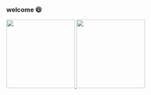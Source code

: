 
### welcome :smile:

<p align="left">
<a href="https://github.com/cloudfreexiao">
  <img height="180em" src="https://github-readme-stats-eight-theta.vercel.app/api/top-langs/?username=xincao9&layout=compact&langs_count=8&theme=algolia"/>
  <img height="180em" src="https://github-readme-stats-eight-theta.vercel.app/api?username=xincao9&show_icons=true&theme=algolia&include_all_commits=true&count_private=true"/>
</a>
</p>
